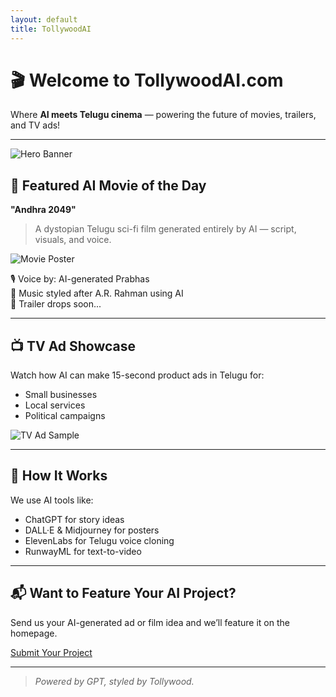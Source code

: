 ```yaml
---
layout: default
title: TollywoodAI
---
```


# 🎬 Welcome to TollywoodAI.com

Where **AI meets Telugu cinema** — powering the future of movies, trailers, and TV ads!

---

![Hero Banner](https://via.placeholder.com/1200x400?text=TollywoodAI+Header+Banner)

## 🧠 Featured AI Movie of the Day

**"Andhra 2049"**  
> A dystopian Telugu sci-fi film generated entirely by AI — script, visuals, and voice.

![Movie Poster](https://via.placeholder.com/400x600?text=Andhra+2049+Poster)

🎙️ Voice by: AI-generated Prabhas  
🎵 Music styled after A.R. Rahman using AI  
🎥 Trailer drops soon...

---

## 📺 TV Ad Showcase

Watch how AI can make 15-second product ads in Telugu for:
- Small businesses
- Local services
- Political campaigns

![TV Ad Sample](https://via.placeholder.com/800x400?text=Sample+TV+Ad)

---

## 🔧 How It Works

We use AI tools like:
- ChatGPT for story ideas
- DALL·E & Midjourney for posters
- ElevenLabs for Telugu voice cloning
- RunwayML for text-to-video

---

## 📬 Want to Feature Your AI Project?

Send us your AI-generated ad or film idea and we’ll feature it on the homepage.

[Submit Your Project](mailto:your@email.com)

---

> *Powered by GPT, styled by Tollywood.*
